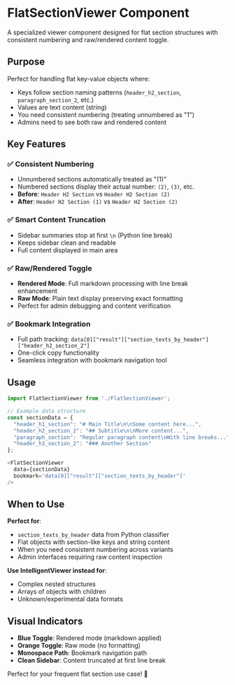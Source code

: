 # FlatSectionViewer Component

A specialized viewer component designed for flat section structures with consistent numbering and raw/rendered content toggle.

## Purpose

Perfect for handling flat key-value objects where:
- Keys follow section naming patterns (`header_h2_section`, `paragraph_section_2`, etc.)
- Values are text content (string)
- You need consistent numbering (treating unnumbered as "1")
- Admins need to see both raw and rendered content

## Key Features

### ✅ **Consistent Numbering**
- Unnumbered sections automatically treated as "(1)"
- Numbered sections display their actual number: `(2)`, `(3)`, etc.
- **Before**: `Header H2 Section` vs `Header H2 Section (2)`
- **After**: `Header H2 Section (1)` vs `Header H2 Section (2)`

### ✅ **Smart Content Truncation** 
- Sidebar summaries stop at first `\n` (Python line break)
- Keeps sidebar clean and readable
- Full content displayed in main area

### ✅ **Raw/Rendered Toggle**
- **Rendered Mode**: Full markdown processing with line break enhancement
- **Raw Mode**: Plain text display preserving exact formatting
- Perfect for admin debugging and content verification

### ✅ **Bookmark Integration**
- Full path tracking: `data[0]["result"]["section_texts_by_header"]["header_h2_section_2"]`
- One-click copy functionality
- Seamless integration with bookmark navigation tool

## Usage

```typescript
import FlatSectionViewer from './FlatSectionViewer';

// Example data structure
const sectionData = {
  "header_h1_section": "# Main Title\n\nSome content here...",
  "header_h2_section_2": "## Subtitle\n\nMore content...",
  "paragraph_section": "Regular paragraph content\nWith line breaks...",
  "header_h3_section_2": "### Another Section"
};

<FlatSectionViewer 
  data={sectionData}
  bookmark='data[0]["result"]["section_texts_by_header"]'
/>
```

## When to Use

**Perfect for**:
- `section_texts_by_header` data from Python classifier
- Flat objects with section-like keys and string content
- When you need consistent numbering across variants
- Admin interfaces requiring raw content inspection

**Use IntelligentViewer instead for**:
- Complex nested structures
- Arrays of objects with children
- Unknown/experimental data formats

## Visual Indicators

- **Blue Toggle**: Rendered mode (markdown applied)
- **Orange Toggle**: Raw mode (no formatting)
- **Monospace Path**: Bookmark navigation path
- **Clean Sidebar**: Content truncated at first line break

Perfect for your frequent flat section use case! 🎯 